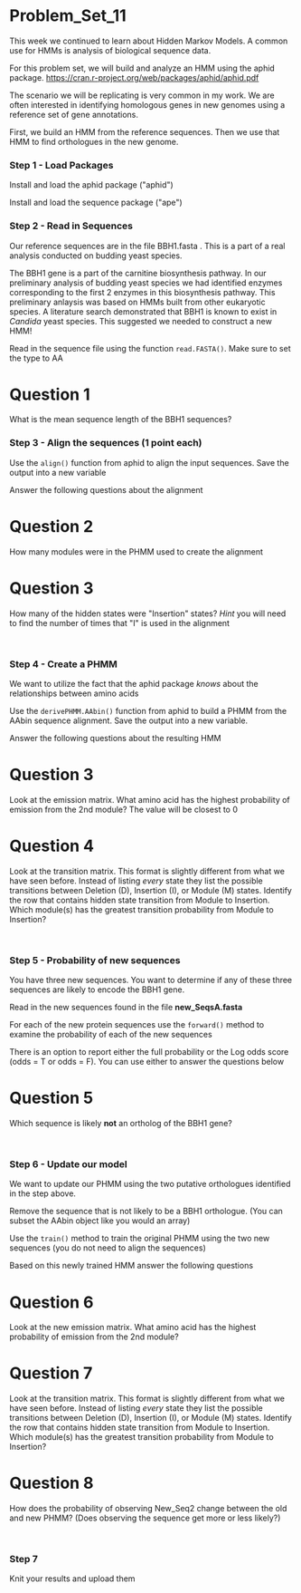 # Problem_Set_11

This week we continued to learn about Hidden Markov Models. A common use for HMMs is analysis of biological sequence data. 

For this problem set, we will build and analyze an HMM using the aphid package. https://cran.r-project.org/web/packages/aphid/aphid.pdf

The scenario we will be replicating is very common in my work. We are often interested in identifying homologous genes in new genomes using a reference set of gene annotations. 

First, we build an HMM from the reference sequences. Then we use that HMM to find orthologues in the new genome. 

### Step 1 - Load Packages 

Install and load the aphid package ("aphid")

Install and load the sequence package ("ape")

### Step 2 - Read in Sequences 

Our reference sequences are in the file BBH1.fasta . This is a part of a real analysis conducted on budding yeast species. 

The BBH1 gene is a part of the carnitine biosynthesis pathway. In our preliminary analysis of budding yeast species we had identified enzymes corresponding to the first 2 enzymes in this biosynthesis pathway. This preliminary anlaysis was based on HMMs built from other eukaryotic species. A literature search demonstrated that BBH1 is known to exist in _Candida_ yeast species. This suggested we needed to construct a new HMM! 

Read in the sequence file using the function ```read.FASTA()```. Make sure to set the type to AA

# Question 1

What is the mean sequence length of the BBH1 sequences?
&nbsp;

### Step 3 - Align the sequences (1 point each)

Use the ```align()``` function from aphid to align the input sequences. Save the output into a new variable

Answer the following questions about the alignment

# Question 2
How many modules were in the PHMM used to create the alignment

# Question 3
How many of the hidden states were "Insertion" states? _Hint_ you will need to find the number of times that "I" is used in the alignment

&nbsp;
&nbsp;

### Step 4 - Create a PHMM 

We want to utilize the fact that the aphid package _knows_ about the relationships between amino acids 

Use the ```derivePHMM.AAbin()``` function from aphid to build a PHMM from the AAbin sequence alignment. Save the output into a new variable.

Answer the following questions about the resulting HMM 

# Question 3

Look at the emission matrix. What amino acid has the highest probability of emission from the 2nd module? The value will be closest to 0

# Question 4
Look at the transition matrix. This format is slightly different from what we have seen before. Instead of listing _every_ state they list the possible transitions between Deletion (D), Insertion (I), or Module (M) states. Identify the row that contains hidden state transition from Module to Insertion. Which module(s) has the greatest transition probability from Module to Insertion? 
 
&nbsp;
&nbsp;

### Step 5 - Probability of new sequences 

You have three new sequences. You want to determine if any of these three sequences are likely to encode the BBH1 gene. 

Read in the new sequences found in the file **new_SeqsA.fasta**

For each of the new protein sequences use the ```forward()``` method to examine the probability of each of the new sequences

There is an option to report either the full probability or the Log odds score (odds = T or odds = F). You can use either to answer the questions below

# Question 5

Which sequence is likely **not** an ortholog of the BBH1 gene?

&nbsp;
&nbsp;

### Step 6 - Update our model

We want to update our PHMM using the two putative orthologues identified in the step above. 

Remove the sequence that is not likely to be a BBH1 orthologue. (You can subset the AAbin object like you would an array)

Use the ```train()``` method to train the original PHMM using the two new sequences (you do not need to align the sequences) 

Based on this newly trained HMM answer the following questions

# Question 6
Look at the new emission matrix. What amino acid has the highest probability of emission from the 2nd module?

# Question 7
Look at the transition matrix. This format is slightly different from what we have seen before. Instead of listing _every_ state they list the possible transitions between Deletion (D), Insertion (I), or Module (M) states. Identify the row that contains hidden state transition from Module to Insertion. Which module(s) has the greatest transition probability from Module to Insertion? 

# Question 8
How does the probability of observing New_Seq2 change between the old and new PHMM? (Does observing the sequence get more or less likely?)

&nbsp;
&nbsp;
### Step 7 

Knit your results and upload them 
